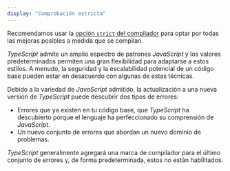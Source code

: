 ```yaml
---
display: "Comprobación estricta"
---
```


Recomendamos usar la [opción `strict` del compilador](#strict) para optar por todas las mejoras posibles a medida que se compilan.

*TypeScript* admite un amplio espectro de patrones *JavaScript* y los valores predeterminados permiten una gran flexibilidad para adaptarse a estos estilos.
A menudo, la seguridad y la escalabilidad potencial de un código base pueden estar en desacuerdo con algunas de estas técnicas.

Debido a la variedad de *JavaScript* admitido, la actualización a una nueva versión de *TypeScript* puede descubrir dos tipos de errores:

- Errores que ya existen en tu código base, que *TypeScript* ha descubierto porque el lenguaje ha perfeccionado su comprensión de *JavaScript*.
- Un nuevo conjunto de errores que abordan un nuevo dominio de problemas.

*TypeScript* generalmente agregará una marca de compilador para el último conjunto de errores y, de forma predeterminada, estos no están habilitados.
